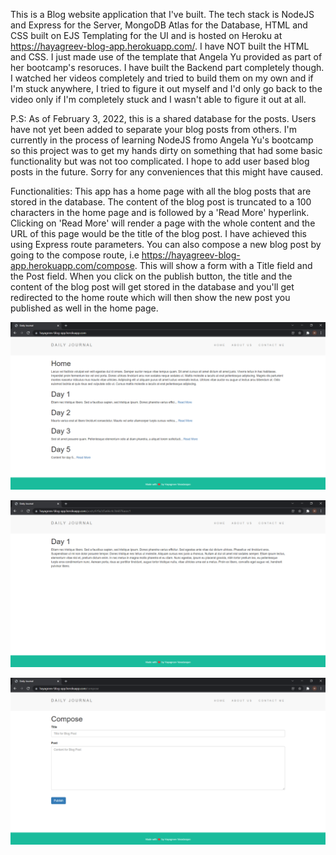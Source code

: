 This is a Blog website application that I've built. The tech stack is NodeJS and Express for the Server, MongoDB Atlas for the Database, HTML and CSS built on EJS Templating for the UI and is hosted on Heroku at https://hayagreev-blog-app.herokuapp.com/. I have NOT built the HTML and CSS. I just made use of the template that Angela Yu provided as part of her bootcamp's resoruces. I have built the Backend part completely though. I watched her videos completely and tried to build them on my own and if I'm stuck anywhere, I tried to figure it out myself and I'd only go back to the video only if I'm completely stuck and I wasn't able to figure it out at all.

P.S: As of February 3, 2022, this is a shared database for the posts. Users have not yet been added to separate your blog posts from others. I'm currently in the process of learning NodeJS fromo Angela Yu's bootcamp so this project was to get my hands dirty on something that had some basic functionality but was not too complicated. I hope to add user based blog posts in the future. Sorry for any conveniences that this might have caused.

Functionalities: This app has a home page with all the blog posts that are stored in the database. The content of the blog post is truncated to a 100 characters in the home page and is followed by a 'Read More' hyperlink. Clicking on 'Read More' will render a page with the whole content and the URL of this page would be the title of the blog post. I have achieved this using Express route parameters. You can also compose a new blog post by going to the compose route, i.e https://hayagreev-blog-app.herokuapp.com/compose. This will show a form with a Title field and the Post field. When you click on the publish button, the title and the content of the blog post will get stored in the database and you'll get redirected to the home route which will then show the new post you published as well in the home page.

![alt text](Screenshots/Home.png "Home Page")

![alt text](Screenshots/Post.png "Blog Post")

![alt text](Screenshots/Compose.png "Compose Page")